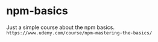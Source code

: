# npm-basics

Just a simple course about the npm basics.
`https://www.udemy.com/course/npm-mastering-the-basics/`
